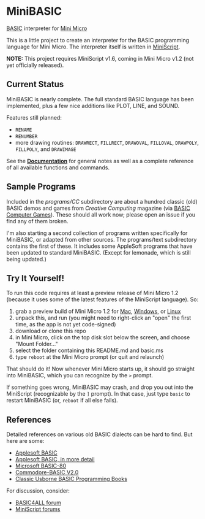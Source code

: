 # MiniBASIC
[BASIC](https://en.wikipedia.org/wiki/BASIC) interpreter for [Mini Micro](https:miniscript.org/MiniMicro/)


This is a little project to create an interpreter for the BASIC programming language for Mini Micro.  The interpreter itself is written in [MiniScript](https://miniscript.org).

**NOTE:** This project requires MiniScript v1.6, coming in Mini Micro v1.2 (not yet officially released).

## Current Status ##

MiniBASIC is nearly complete.  The full standard BASIC language has been implemented, plus a few nice additions like PLOT, LINE, and SOUND.

Features still planned:
  - `RENAME`
  - `RENUMBER`
  - more drawing routines: `DRAWRECT`, `FILLRECT`, `DRAWOVAL`, `FILLOVAL`, `DRAWPOLY`, `FILLPOLY`, and `DRAWIMAGE`

See the **[Documentation](DOCUMENTATION.md)** for general notes as well as a complete reference of all available functions and commands.

## Sample Programs

Included in the _programs/CC_ subdirectory are about a hundred classic (old) BASIC demos and games from _Creative Computing_ magazine (via [BASIC Computer Games](https://en.wikipedia.org/wiki/BASIC_Computer_Games)).  These should all work now; please open an issue if you find any of them broken.

I'm also starting a second collection of programs written specifically for MiniBASIC, or adapted from other sources.  The programs/text subdirectory contains the first of these.  It includes some AppleSoft programs that have been updated to standard MiniBASIC.  (Except for lemonade, which is still being updated.)

## Try It Yourself!

To run this code requires at least a preview release of Mini Micro 1.2 (because it uses some of the latest features of the MiniScript language).  So:

1. grab a preview build of Mini Micro 1.2 for [Mac](https://miniscript.org/MiniMicro/preview/minimicro-mac.zip), [Windows](https://miniscript.org/MiniMicro/preview/minimicro-win.zip), or [Linux](https://miniscript.org/MiniMicro/preview/minimicro-linux.tar.gz)
2. unpack this, and run (you might need to right-click an "open" the first time, as the app is not yet code-signed)
3. download or clone this repo
4. in Mini Micro, click on the top disk slot below the screen, and choose "Mount Folder..."
5. select the folder containing this README.md and basic.ms
6. type `reboot` at the Mini Micro prompt (or quit and relaunch)

That should do it!  Now whenever Mini Micro starts up, it should go straight into MiniBASIC, which you can recognize by the `>` prompt.

If something goes wrong, MiniBASIC may crash, and drop you out into the MiniScript (recognizable by the `]` prompt).  In that case, just type `basic` to restart MiniBASIC (or, `reboot` if all else fails).

## References

Detailed references on various old BASIC dialects can be hard to find.  But here are some:

- [Applesoft BASIC](https://www.calormen.com/jsbasic/reference.html)
- [Applesoft BASIC, in more detail](https://mirrors.apple2.org.za/Apple%20II%20Documentation%20Project/Software/Languages/Applesoft%20BASIC/Manuals/Applesoft%20II%20BASIC%20Programming%20Reference%20Manual.pdf)
- [Microsoft BASIC-80](https://usermanual.wiki/Document/BASIC8028MBASIC29ReferenceManual.204768585/view)
- [Commodore-BASIC V2.0](https://www.c64-wiki.com/wiki/C64-Commands)
- [Classic Usborne BASIC Programming Books](https://usborne.com/us/books/computer-and-coding-books)

For discussion, consider:

- [BASIC4ALL forum](http://basic4all.epizy.com/index.php)
- [MiniScript forums](https://forums.miniscript.org/)

